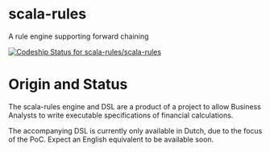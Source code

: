 # scala-rules
A rule engine supporting forward chaining

[ ![Codeship Status for scala-rules/scala-rules](https://codeship.com/projects/628dece0-e3e8-0133-a9e8-3aa3f222b1f1/status?branch=master)](https://codeship.com/projects/146192)

# Origin and Status
The scala-rules engine and DSL are a product of a project to allow Business Analysts to write executable specifications of financial calculations.

The accompanying DSL is currently only available in Dutch, due to the focus of the PoC. Expect an English equivalent to be available soon.